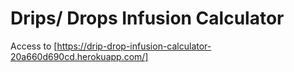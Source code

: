 # Drips/ Drops Infusion Calculator

Access to [https://drip-drop-infusion-calculator-20a660d690cd.herokuapp.com/]
